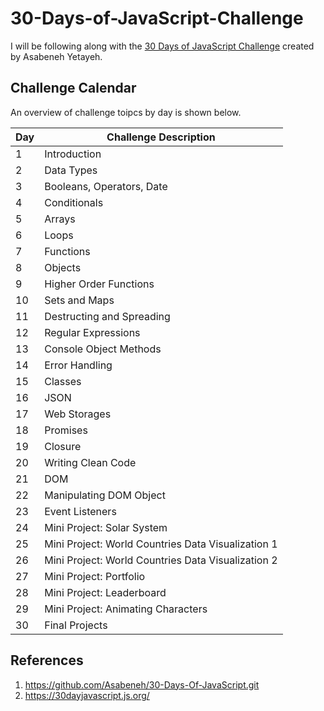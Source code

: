 # 30-Days-of-JavaScript-Challenge
I will be following along with the [30 Days of JavaScript Challenge](https://github.com/Asabeneh/30-Days-Of-JavaScript.git) created by Asabeneh Yetayeh.

## Challenge Calendar
An overview of challenge toipcs by day is shown below.

| Day | Challenge Description |
| --- | --- |
| 1 | Introduction |
| 2 | Data Types |
| 3 | Booleans, Operators, Date |
| 4 | Conditionals |
| 5 | Arrays |
| 6 | Loops |
| 7 | Functions |
| 8 | Objects |
| 9 | Higher Order Functions |
| 10 | Sets and Maps |
| 11 | Destructing and Spreading |
| 12 | Regular Expressions |
| 13 | Console Object Methods | 
| 14 | Error Handling |
| 15 | Classes |
| 16 | JSON |
| 17 | Web Storages |
| 18 | Promises | 
| 19 | Closure |
| 20 | Writing Clean Code | 
| 21 | DOM |
| 22 | Manipulating DOM Object | 
| 23 | Event Listeners |
| 24 | Mini Project: Solar System | 
| 25 | Mini Project: World Countries Data Visualization 1 |
| 26 | Mini Project: World Countries Data Visualization 2 | 
| 27 | Mini Project: Portfolio | 
| 28 | Mini Project: Leaderboard | 
| 29 | Mini Project: Animating Characters | 
| 30 | Final Projects |

## References
1. https://github.com/Asabeneh/30-Days-Of-JavaScript.git
2. https://30dayjavascript.js.org/
